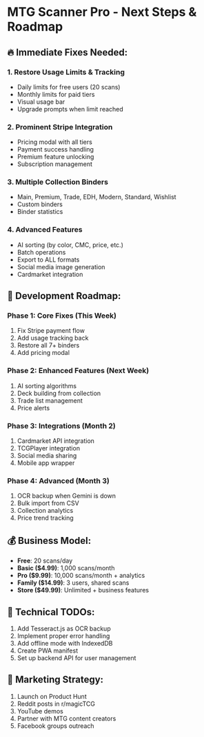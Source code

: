 # MTG Scanner Pro - Next Steps & Roadmap

## 🔥 Immediate Fixes Needed:

### 1. **Restore Usage Limits & Tracking**
- Daily limits for free users (20 scans)
- Monthly limits for paid tiers
- Visual usage bar
- Upgrade prompts when limit reached

### 2. **Prominent Stripe Integration**
- Pricing modal with all tiers
- Payment success handling
- Premium feature unlocking
- Subscription management

### 3. **Multiple Collection Binders**
- Main, Premium, Trade, EDH, Modern, Standard, Wishlist
- Custom binders
- Binder statistics

### 4. **Advanced Features**
- AI sorting (by color, CMC, price, etc.)
- Batch operations
- Export to ALL formats
- Social media image generation
- Cardmarket integration

## 🚀 Development Roadmap:

### Phase 1: Core Fixes (This Week)
1. Fix Stripe payment flow
2. Add usage tracking back
3. Restore all 7+ binders
4. Add pricing modal

### Phase 2: Enhanced Features (Next Week)
1. AI sorting algorithms
2. Deck building from collection
3. Trade list management
4. Price alerts

### Phase 3: Integrations (Month 2)
1. Cardmarket API integration
2. TCGPlayer integration
3. Social media sharing
4. Mobile app wrapper

### Phase 4: Advanced (Month 3)
1. OCR backup when Gemini is down
2. Bulk import from CSV
3. Collection analytics
4. Price trend tracking

## 💰 Business Model:
- **Free**: 20 scans/day
- **Basic ($4.99)**: 1,000 scans/month
- **Pro ($9.99)**: 10,000 scans/month + analytics
- **Family ($14.99)**: 3 users, shared scans
- **Store ($49.99)**: Unlimited + business features

## 🔧 Technical TODOs:
1. Add Tesseract.js as OCR backup
2. Implement proper error handling
3. Add offline mode with IndexedDB
4. Create PWA manifest
5. Set up backend API for user management

## 📱 Marketing Strategy:
1. Launch on Product Hunt
2. Reddit posts in r/magicTCG
3. YouTube demos
4. Partner with MTG content creators
5. Facebook groups outreach